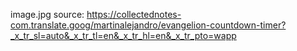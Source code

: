 image.jpg source: https://collectednotes-com.translate.goog/martinalejandro/evangelion-countdown-timer?_x_tr_sl=auto&_x_tr_tl=en&_x_tr_hl=en&_x_tr_pto=wapp